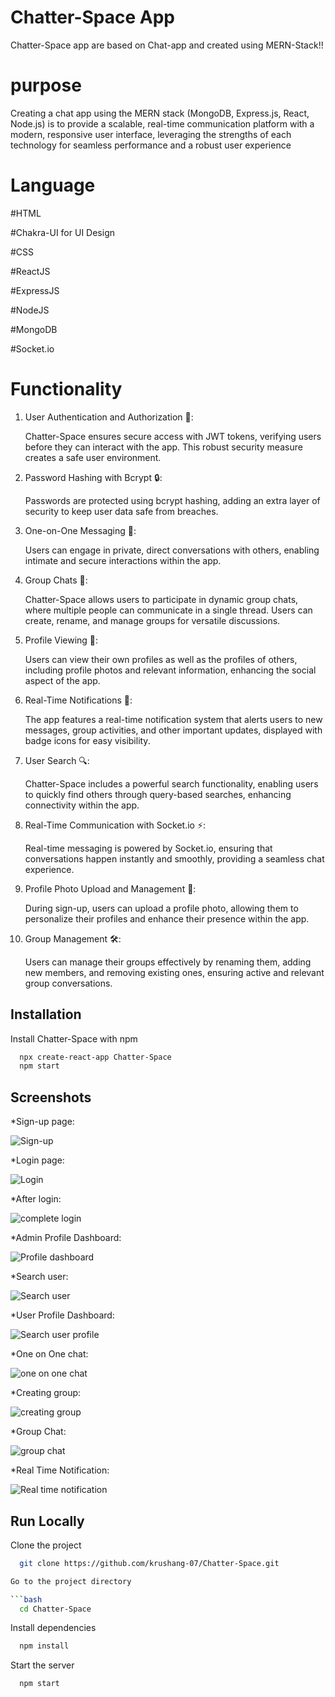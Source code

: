 # Chatter-Space App

Chatter-Space app are based on Chat-app and created using MERN-Stack!!

# purpose

Creating a chat app using the MERN stack (MongoDB, Express.js, React, Node.js) is to provide a scalable, real-time communication platform with a modern, responsive user interface, leveraging the strengths of each technology for seamless performance and a robust user experience

# Language

#HTML

#Chakra-UI for UI Design

#CSS

#ReactJS

#ExpressJS

#NodeJS

#MongoDB

#Socket.io

# Functionality

1. User Authentication and Authorization 🔐:

   Chatter-Space ensures secure access with JWT tokens, verifying users before they can interact with the app. This robust security measure creates a safe user environment.

2. Password Hashing with Bcrypt 🔒:

   Passwords are protected using bcrypt hashing, adding an extra layer of security to keep user data safe from breaches.

3. One-on-One Messaging 💬:

   Users can engage in private, direct conversations with others, enabling intimate and secure interactions within the app.

4. Group Chats 👥:

   Chatter-Space allows users to participate in dynamic group chats, where multiple people can communicate in a single thread. Users can create, rename, and manage groups for versatile discussions.

5. Profile Viewing 👤:

   Users can view their own profiles as well as the profiles of others, including profile photos and relevant information, enhancing the social aspect of the app.

6. Real-Time Notifications 🔔:

   The app features a real-time notification system that alerts users to new messages, group activities, and other important updates, displayed with badge icons for easy visibility.

7. User Search 🔍:

   Chatter-Space includes a powerful search functionality, enabling users to quickly find others through query-based searches, enhancing connectivity within the app.

8. Real-Time Communication with Socket.io ⚡:

   Real-time messaging is powered by Socket.io, ensuring that conversations happen instantly and smoothly, providing a seamless chat experience.

9. Profile Photo Upload and Management 📸:

   During sign-up, users can upload a profile photo, allowing them to personalize their profiles and enhance their presence within the app.

10. Group Management 🛠️:

    Users can manage their groups effectively by renaming them, adding new members, and removing existing ones, ensuring active and relevant group conversations.

## Installation

Install Chatter-Space with npm

```bash
  npx create-react-app Chatter-Space
  npm start
```

## Screenshots

\*Sign-up page:

![Sign-up](https://github.com/krushang-07/Chatter-Space/assets/153190903/4399ce45-b36f-46dd-93cb-cd5cc0de1352)

\*Login page:

![Login](https://github.com/krushang-07/Chatter-Space/assets/153190903/5a1b8cf8-ccc0-4573-8e15-86dd78cdb37c)

\*After login:

![complete login](https://github.com/krushang-07/Chatter-Space/assets/153190903/7b7f3c08-d108-4af9-a2b6-79008be15eda)

\*Admin Profile Dashboard:

![Profile dashboard](https://github.com/krushang-07/Chatter-Space/assets/153190903/7d12b049-9f0e-4034-b2da-ac8b0097bc10)

\*Search user:

![Search user](https://github.com/krushang-07/Chatter-Space/assets/153190903/f3af0f3f-caac-4cf2-85da-8d7a35b89b5b)

\*User Profile Dashboard:

![Search user profile](https://github.com/krushang-07/Chatter-Space/assets/153190903/e40f7416-0f09-47ca-b160-718c6cfcfd87)

\*One on One chat:

![one on one chat](https://github.com/krushang-07/Chatter-Space/assets/153190903/5ef5d765-782c-419c-b8cf-297146461158)

\*Creating group:

![creating group](https://github.com/krushang-07/Chatter-Space/assets/153190903/53a73b52-49b4-4b0a-9db9-2caea3cf05f9)

\*Group Chat:

![group chat](https://github.com/krushang-07/Chatter-Space/assets/153190903/b645a151-5bb4-47c4-95bb-d8e9f8cb2b61)

\*Real Time Notification:

![Real time notification](https://github.com/krushang-07/Chatter-Space/assets/153190903/b00fa9ce-5ccb-4dad-83f6-f0b59593d102)

## Run Locally

Clone the project

````bash
  git clone https://github.com/krushang-07/Chatter-Space.git

Go to the project directory

```bash
  cd Chatter-Space
````

Install dependencies

```bash
  npm install
```

Start the server

```bash
  npm start
```
